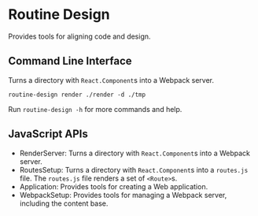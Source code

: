 # Routine Design

Provides tools for aligning code and design.

## Command Line Interface

Turns a directory with `React.Component`s into a Webpack server.
```
routine-design render ./render -d ./tmp
```

Run `routine-design -h` for more commands and help.

## JavaScript APIs

* RenderServer: Turns a directory with `React.Component`s into a Webpack server.
* RoutesSetup: Turns a directory with `React.Component`s into a `routes.js` file. The `routes.js` file renders a set of `<Route>`s.
* Application: Provides tools for creating a Web application.
* WebpackSetup: Provides tools for managing a Webpack server, including the content base.
